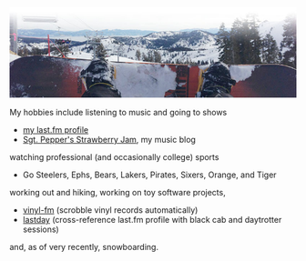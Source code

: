 ![My first trip to Tahoe (Squaw Valley)](img/snowboarding-fade.jpg)

My hobbies include listening to music and going to shows

* [my last.fm profile][lastfm]
* [Sgt. Pepper's Strawberry Jam][pj], my music blog

watching professional (and occasionally college) sports

* Go Steelers, Ephs, Bears, Lakers, Pirates, Sixers, Orange, and Tiger

working out and hiking, working on toy software projects,

* [vinyl-fm][vfm] (scrobble vinyl records automatically)
* [lastday][lastday] (cross-reference last.fm profile with black cab and daytrotter sessions)


and, as of very recently, snowboarding.

[lastfm]: http://last.fm/user/StevoX
[pj]: http://peppersjam.com
[vfm]: http://srubin.github.io/vinyl-fm/
[lastday]: http://www.eecs.berkeley.edu/~srubin/toys/lastday/